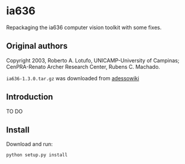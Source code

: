 # ia636

Repackaging the ia636 computer vision toolkit with some fixes.


## Original authors
Copyright 2003, Roberto A. Lotufo, UNICAMP-University of Campinas; CenPRA-Renato Archer Research Center, Rubens C. Machado.

`ia636-1.3.0.tar.gz` was downloaded from [adessowiki](adessowiki.fee.unicamp.br/adesso/wiki/ia636/view/)

## Introduction

TO DO

## Install

Download and run:

    python setup.py install

